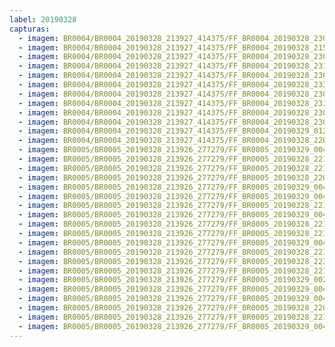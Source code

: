 ```yaml
---
label: 20190328
capturas:
  - imagem: BR0004/BR0004_20190328_213927_414375/FF_BR0004_20190328_230807_479_0104960.fits_maxpixel.jpg
  - imagem: BR0004/BR0004_20190328_213927_414375/FF_BR0004_20190328_215854_926_0023040.fits_maxpixel.jpg
  - imagem: BR0004/BR0004_20190328_213927_414375/FF_BR0004_20190328_230312_852_0099072.fits_maxpixel.jpg
  - imagem: BR0004/BR0004_20190328_213927_414375/FF_BR0004_20190328_231002_761_0107264.fits_maxpixel.jpg
  - imagem: BR0004/BR0004_20190328_213927_414375/FF_BR0004_20190328_230520_953_0101632.fits_maxpixel.jpg
  - imagem: BR0004/BR0004_20190328_213927_414375/FF_BR0004_20190328_233335_940_0135424.fits_maxpixel.jpg
  - imagem: BR0004/BR0004_20190328_213927_414375/FF_BR0004_20190328_230338_472_0099584.fits_maxpixel.jpg
  - imagem: BR0004/BR0004_20190328_213927_414375/FF_BR0004_20190328_231132_446_0109056.fits_maxpixel.jpg
  - imagem: BR0004/BR0004_20190328_213927_414375/FF_BR0004_20190328_230404_087_0100096.fits_maxpixel.jpg
  - imagem: BR0004/BR0004_20190328_213927_414375/FF_BR0004_20190328_230416_911_0100352.fits_maxpixel.jpg
  - imagem: BR0004/BR0004_20190328_213927_414375/FF_BR0004_20190329_012901_595_0273664.fits_maxpixel.jpg
  - imagem: BR0004/BR0004_20190328_213927_414375/FF_BR0004_20190328_220430_025_0028928.fits_maxpixel.jpg
  - imagem: BR0005/BR0005_20190328_213926_277279/FF_BR0005_20190329_004714_077_0224000.fits_maxpixel.jpg
  - imagem: BR0005/BR0005_20190328_213926_277279/FF_BR0005_20190328_221536_626_0042496.fits_maxpixel.jpg
  - imagem: BR0005/BR0005_20190328_213926_277279/FF_BR0005_20190328_221327_331_0039936.fits_maxpixel.jpg
  - imagem: BR0005/BR0005_20190328_213926_277279/FF_BR0005_20190328_220948_876_0035840.fits_maxpixel.jpg
  - imagem: BR0005/BR0005_20190328_213926_277279/FF_BR0005_20190329_004648_446_0223488.fits_maxpixel.jpg
  - imagem: BR0005/BR0005_20190328_213926_277279/FF_BR0005_20190329_004701_262_0223744.fits_maxpixel.jpg
  - imagem: BR0005/BR0005_20190328_213926_277279/FF_BR0005_20190328_221511_021_0041984.fits_maxpixel.jpg
  - imagem: BR0005/BR0005_20190328_213926_277279/FF_BR0005_20190329_004610_017_0222720.fits_maxpixel.jpg
  - imagem: BR0005/BR0005_20190328_213926_277279/FF_BR0005_20190328_221549_456_0042752.fits_maxpixel.jpg
  - imagem: BR0005/BR0005_20190328_213926_277279/FF_BR0005_20190328_221523_816_0042240.fits_maxpixel.jpg
  - imagem: BR0005/BR0005_20190328_213926_277279/FF_BR0005_20190329_004635_643_0223232.fits_maxpixel.jpg
  - imagem: BR0005/BR0005_20190328_213926_277279/FF_BR0005_20190328_221457_949_0041728.fits_maxpixel.jpg
  - imagem: BR0005/BR0005_20190328_213926_277279/FF_BR0005_20190328_223553_952_0066816.fits_maxpixel.jpg
  - imagem: BR0005/BR0005_20190328_213926_277279/FF_BR0005_20190328_221445_138_0041472.fits_maxpixel.jpg
  - imagem: BR0005/BR0005_20190328_213926_277279/FF_BR0005_20190329_002656_490_0199680.fits_maxpixel.jpg
  - imagem: BR0005/BR0005_20190328_213926_277279/FF_BR0005_20190329_004739_682_0224512.fits_maxpixel.jpg
  - imagem: BR0005/BR0005_20190328_213926_277279/FF_BR0005_20190329_004726_876_0224256.fits_maxpixel.jpg
  - imagem: BR0005/BR0005_20190328_213926_277279/FF_BR0005_20190328_220936_053_0035584.fits_maxpixel.jpg
  - imagem: BR0005/BR0005_20190328_213926_277279/FF_BR0005_20190328_221432_333_0041216.fits_maxpixel.jpg
  - imagem: BR0005/BR0005_20190328_213926_277279/FF_BR0005_20190329_004752_490_0224768.fits_maxpixel.jpg
---
```

